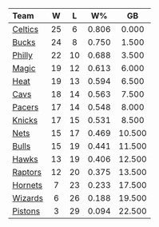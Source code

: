 | Team                            |  W  |  L  |  W%   |   GB   |
|:--------------------------------|:---:|:---:|:-----:|:------:|
| [Celtics](/r/bostonceltics)     | 25  |  6  | 0.806 | 0.000  |
| [Bucks](/r/MkeBucks)            | 24  |  8  | 0.750 | 1.500  |
| [Philly](/r/sixers)             | 22  | 10  | 0.688 | 3.500  |
| [Magic](/r/OrlandoMagic)        | 19  | 12  | 0.613 | 6.000  |
| [Heat](/r/heat)                 | 19  | 13  | 0.594 | 6.500  |
| [Cavs](/r/clevelandcavs)        | 18  | 14  | 0.563 | 7.500  |
| [Pacers](/r/pacers)             | 17  | 14  | 0.548 | 8.000  |
| [Knicks](/r/NYKnicks)           | 17  | 15  | 0.531 | 8.500  |
| [Nets](/r/GoNets)               | 15  | 17  | 0.469 | 10.500 |
| [Bulls](/r/chicagobulls)        | 15  | 19  | 0.441 | 11.500 |
| [Hawks](/r/AtlantaHawks)        | 13  | 19  | 0.406 | 12.500 |
| [Raptors](/r/torontoraptors)    | 12  | 20  | 0.375 | 13.500 |
| [Hornets](/r/CharlotteHornets)  |  7  | 23  | 0.233 | 17.500 |
| [Wizards](/r/washingtonwizards) |  6  | 26  | 0.188 | 19.500 |
| [Pistons](/r/DetroitPistons)    |  3  | 29  | 0.094 | 22.500 |